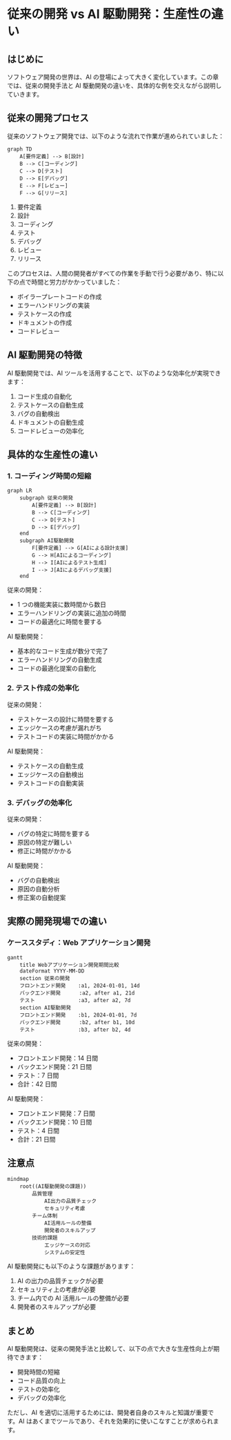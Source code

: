 # 従来の開発 vs AI 駆動開発：生産性の違い

## はじめに

ソフトウェア開発の世界は、AI の登場によって大きく変化しています。この章では、従来の開発手法と AI 駆動開発の違いを、具体的な例を交えながら説明していきます。

## 従来の開発プロセス

従来のソフトウェア開発では、以下のような流れで作業が進められていました：

```mermaid
graph TD
    A[要件定義] --> B[設計]
    B --> C[コーディング]
    C --> D[テスト]
    D --> E[デバッグ]
    E --> F[レビュー]
    F --> G[リリース]
```

1. 要件定義
2. 設計
3. コーディング
4. テスト
5. デバッグ
6. レビュー
7. リリース

このプロセスは、人間の開発者がすべての作業を手動で行う必要があり、特に以下の点で時間と労力がかかっていました：

- ボイラープレートコードの作成
- エラーハンドリングの実装
- テストケースの作成
- ドキュメントの作成
- コードレビュー

## AI 駆動開発の特徴

AI 駆動開発では、AI ツールを活用することで、以下のような効率化が実現できます：

1. コード生成の自動化
2. テストケースの自動生成
3. バグの自動検出
4. ドキュメントの自動生成
5. コードレビューの効率化

## 具体的な生産性の違い

### 1. コーディング時間の短縮

```mermaid
graph LR
    subgraph 従来の開発
        A[要件定義] --> B[設計]
        B --> C[コーディング]
        C --> D[テスト]
        D --> E[デバッグ]
    end
    subgraph AI駆動開発
        F[要件定義] --> G[AIによる設計支援]
        G --> H[AIによるコーディング]
        H --> I[AIによるテスト生成]
        I --> J[AIによるデバッグ支援]
    end
```

従来の開発：

- 1 つの機能実装に数時間から数日
- エラーハンドリングの実装に追加の時間
- コードの最適化に時間を要する

AI 駆動開発：

- 基本的なコード生成が数分で完了
- エラーハンドリングの自動生成
- コードの最適化提案の自動化

### 2. テスト作成の効率化

従来の開発：

- テストケースの設計に時間を要する
- エッジケースの考慮が漏れがち
- テストコードの実装に時間がかかる

AI 駆動開発：

- テストケースの自動生成
- エッジケースの自動検出
- テストコードの自動実装

### 3. デバッグの効率化

従来の開発：

- バグの特定に時間を要する
- 原因の特定が難しい
- 修正に時間がかかる

AI 駆動開発：

- バグの自動検出
- 原因の自動分析
- 修正案の自動提案

## 実際の開発現場での違い

### ケーススタディ：Web アプリケーション開発

```mermaid
gantt
    title Webアプリケーション開発期間比較
    dateFormat YYYY-MM-DD
    section 従来の開発
    フロントエンド開発    :a1, 2024-01-01, 14d
    バックエンド開発      :a2, after a1, 21d
    テスト              :a3, after a2, 7d
    section AI駆動開発
    フロントエンド開発    :b1, 2024-01-01, 7d
    バックエンド開発      :b2, after b1, 10d
    テスト              :b3, after b2, 4d
```

従来の開発：

- フロントエンド開発：14 日間
- バックエンド開発：21 日間
- テスト：7 日間
- 合計：42 日間

AI 駆動開発：

- フロントエンド開発：7 日間
- バックエンド開発：10 日間
- テスト：4 日間
- 合計：21 日間

## 注意点

```mermaid
mindmap
    root((AI駆動開発の課題))
        品質管理
            AI出力の品質チェック
            セキュリティ考慮
        チーム体制
            AI活用ルールの整備
            開発者のスキルアップ
        技術的課題
            エッジケースの対応
            システムの安定性
```

AI 駆動開発にも以下のような課題があります：

1. AI の出力の品質チェックが必要
2. セキュリティ上の考慮が必要
3. チーム内での AI 活用ルールの整備が必要
4. 開発者のスキルアップが必要

## まとめ

AI 駆動開発は、従来の開発手法と比較して、以下の点で大きな生産性向上が期待できます：

- 開発時間の短縮
- コード品質の向上
- テストの効率化
- デバッグの効率化

ただし、AI を適切に活用するためには、開発者自身のスキルと知識が重要です。AI はあくまでツールであり、それを効果的に使いこなすことが求められます。
